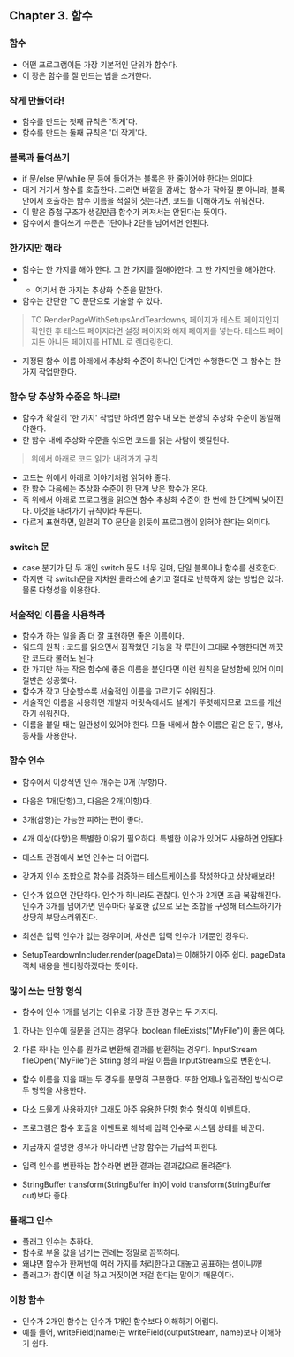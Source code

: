 ## Chapter 3. 함수


### 함수

- 어떤 프로그램이든 가장 기본적인 단위가 함수다.
- 이 장은 함수를 잘 만드는 법을 소개한다. 


### 작게 만들어라!

- 함수를 만드는 첫째 규칙은 '작게'다.
- 함수를 만드는 둘째 규칙은 '더 작게'다.


### 블록과 들여쓰기

- if 문/else 문/while 문 등에 들어가는 블록은 한 줄이어야 한다는 의미다.
- 대게 거기서 함수를 호출한다. 그러면 바깥을 감싸는 함수가 작아질 뿐 아니라, 블록 안에서 호출하는 함수 이름을 적절히 짓는다면, 코드를 이해하기도 쉬워진다.
- 이 말은 중첩 구조가 생길만큼 함수가 커져서는 안된다는 뜻이다.
- 함수에서 들여쓰기 수준은 1단이나 2단을 넘어서면 안된다.


### 한가지만 해라

- 함수는 한 가지를 해야 한다. 그 한 가지를 잘해야한다. 그 한 가지만을 해야한다. 
- - 여기서 한 가지는 추상화 수준을 말한다.
- 함수는 간단한 TO 문단으로 기술할 수 있다.

> TO RenderPageWithSetupsAndTeardowns, 페이지가 테스트 페이지인지 확인한 후 테스트 페이지라면 
설정 페이지와 해제 페이지를 넣는다. 테스트 페이지든 아니든 페이지를 HTML 로 렌더링한다.

- 지정된 함수 이름 아래에서 추상화 수준이 하나인 단계만 수행한다면 그 함수는 한 가지 작업만한다.


### 함수 당 추상화 수준은 하나로!

- 함수가 확실히 '한 가지' 작업만 하려면 함수 내 모든 문장의 추상화 수준이 동일해야한다.
- 한 함수 내에 추상화 수준을 섞으면 코드를 읽는 사람이 헷갈린다.

> 위에서 아래로 코드 읽기: 내려가기 규칙

- 코드는 위에서 아래로 이야기처럼 읽혀야 좋다.
- 한 함수 다음에는 추상화 수준이 한 단계 낮은 함수가 온다.
- 즉 위에서 아래로 프로그램을 읽으면 함수 추상화 수준이 한 번에 한 단계씩 낮아진다. 이것을 내려가기 규칙이라 부른다.
- 다르게 표현하면, 일련의 TO 문단을 읽듯이 프로그램이 읽혀야 한다는 의미다.


### switch 문

- case 분기가 단 두 개인 switch 문도 너무 길며, 단일 블록이나 함수를 선호한다.
- 하지만 각 switch문을 저차원 클래스에 숨기고 절대로 반복하지 않는 방법은 있다. 물론 다형성을 이용한다.


### 서술적인 이름을 사용하라

- 함수가 하는 일을 좀 더 잘 표현하면 좋은 이름이다.
- 워드의 원칙 : 코드를 읽으면서 짐작했던 기능을 각 루틴이 그대로 수행한다면 깨끗한 코드라 불러도 된다.
- 한 가지만 하는 작은 함수에 좋은 이름을 붙인다면 이런 원칙을 달성함에 있어 이미 절반은 성공했다.
- 함수가 작고 단순할수록 서술적인 이름을 고르기도 쉬워진다.
- 서술적인 이름을 사용하면 개발자 머릿속에서도 설계가 뚜렷해지므로 코드를 개선하기 쉬워진다.
- 이름을 붙일 때는 일관성이 있어야 한다. 모듈 내에서 함수 이름은 같은 문구, 명사, 동사를 사용한다.


### 함수 인수

- 함수에서 이상적인 인수 개수는 0개 (무항)다.
- 다음은 1개(단항)고, 다음은 2개(이항)다.
- 3개(삼항)는 가능한 피하는 편이 좋다.
- 4개 이상(다항)은 특별한 이유가 필요하다. 특별한 이유가 있어도 사용하면 안된다.

- 테스트 관점에서 보면 인수는 더 어렵다.
- 갖가지 인수 조합으로 함수를 검증하는 테스트케이스를 작성한다고 상상해보라!
- 인수가 없으면 간단하다. 인수가 하나라도 괜찮다. 인수가 2개면 조금 복잡해진다. 인수가 3개를 넘어가면 인수마다 유효한 값으로 모든 조합을 구성해 테스트하기가 상당히 부담스러워진다.
- 최선은 입력 인수가 없는 경우이며, 차선은 입력 인수가 1개뿐인 경우다. 
- SetupTeardownIncluder.render(pageData)는 이해하기 아주 쉽다. pageData 객체 내용을 렌더링하겠다는 뜻이다.


### 많이 쓰는 단항 형식

- 함수에 인수 1개를 넘기는 이유로 가장 흔한 경우는 두 가지다.

1. 하나는 인수에 질문을 던지는 경우다. boolean fileExists("MyFile")이 좋은 예다.

2. 다른 하나는 인수를 뭔가로 변환해 결과를 반환하는 경우다. InputStream fileOpen("MyFile")은 String 형의 파일 이름을 InputStream으로 변환한다.

- 함수 이름을 지을 때는 두 경우를 분명히 구분한다. 또한 언제나 일관적인 방식으로 두 형힉을 사용한다.

- 다소 드물게 사용하지만 그래도 아주 유용한 단항 함수 형식이 이벤트다.
- 프로그램은 함수 호출을 이벤트로 해석해 입력 인수로 시스템 상태를 바꾼다.
- 지금까지 설명한 경우가 아니라면 단항 함수는 가급적 피한다.
- 입력 인수를 변환하는 함수라면 변환 결과는 결과값으로 돌려준다.
- StringBuffer transform(StringBuffer in)이 void transform(StringBuffer out)보다 좋다.


### 플래그 인수

- 플래그 인수는 추하다.
- 함수로 부울 값을 넘기는 관례는 정말로 끔찍하다.
- 왜냐면 함수가 한꺼번에 여러 가지를 처리한다고 대놓고 공표하는 셈이니까!
- 플래그가 참이면 이걸 하고 거짓이면 저걸 한다는 말이기 때문이다.


### 이항 함수

- 인수가 2개인 함수는 인수가 1개인 함수보다 이해하기 어렵다.
- 예를 들어, writeField(name)는 writeField(outputStream, name)보다 이해하기 쉽다.



